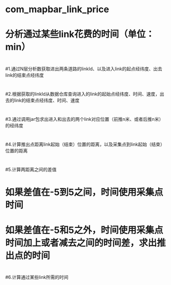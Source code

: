 # com_mapbar_link_price
# 分析通过某些link花费的时间（单位：min）
#
#1.通过N层分析数获取进出两条道路的linkId、以及进入link的起点经纬度、出去link的结束点经纬度
#
#2.根据获取的linkId从数据仓库查询进入的link的起始点经纬度、时间、速度，出去的link的结束点经纬度、时间、速度
#
#3.通过调用jar包求出进入和出去的两个link对应位置（前推n米、或者后推n米）的经纬度
#
#4.计算推出点距离link起始（结束）位置的距离，以及采集点到link起始（结束）位置的距离
#
#5.计算两距离之间的差值
#   如果差值在-5到5之间，时间使用采集点时间
#   如果差值在-5和5之外，时间使用采集点时间加上或者减去之间的时间差，求出推出点的时间
#
#6.计算通过某些link所需的时间
#
#
#
#
#
#
#
#
#
#